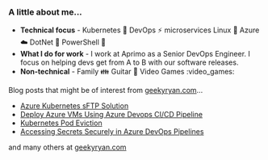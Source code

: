 ### A little about me...

- **Technical focus** - Kubernetes :whale: DevOps :zap: microservices Linux :penguin: Azure :cloud: DotNet :muscle: PowerShell :shell:
- **What I do for work** - I work at Aprimo as a Senior DevOps Engineer. I focus on helping devs get from A to B with our software releases.
- **Non-technical** - Family :family: Guitar :guitar: Video Games :video_games:

Blog posts that might be of interest from [geekyryan.com](https://geekyryan.com)...

- [Azure Kubernetes sFTP Solution](https://geekyryan.com/?p=336)
- [Deploy Azure VMs Using Azure Devops CI/CD Pipeline](https://geekyryan.com/?p=43)
- [Kubernetes Pod Eviction](https://geekyryan.com/?p=423)
- [Accessing Secrets Securely in Azure DevOps Pipelines](https://geekyryan.com/?p=431)

and many others at [geekyryan.com](https://geekyryan.com)

